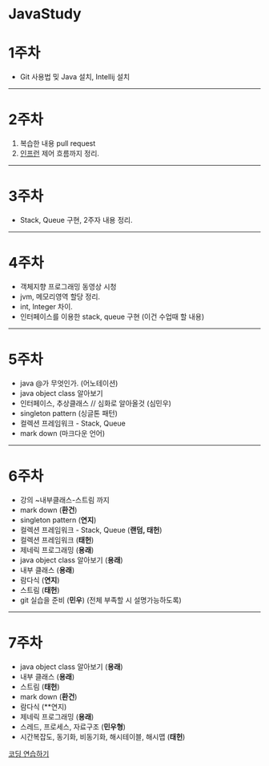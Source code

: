 # JavaStudy

# 1주차

- Git 사용법 밎 Java 설치, Intellij 설치
---
# 2주차

1.  복습한 내용 pull request 
2.  [인프런](https://www.inflearn.com/course/%EC%9E%90%EB%B0%94-%ED%94%84%EB%A1%9C%EA%B7%B8%EB%9E%98%EB%B0%8D-%EC%9E%85%EB%AC%B8/)
    제어 흐름까지 정리.
---
# 3주차

- Stack, Queue 구현, 2주자 내용 정리.
---
# 4주차

- 객체지향 프로그래밍 동영상 시청 
- jvm, 메모리영역 할당 정리.
- int, Integer 차이.
- 인터페이스를 이용한 stack, queue 구현 (이건 수업때 할 내용)
---        
# 5주차

- java @가 무엇인가. (어노테이션)
- java object class 알아보기
- 인터페이스, 추상클래스 // 심화로 알아올것 (심민우) 
- singleton pattern (싱글톤 패턴)
- 컬렉션 프레임워크 - Stack, Queue
- mark down (마크다운 언어)
---
# 6주차
- 강의 ~내부클래스-스트림 까지
- mark down (**환건**)
- singleton pattern (**연지**)
- 컬렉션 프레임워크 - Stack, Queue (**랜덤, 태헌**)
- 컬렉션 프레임워크 (**태헌**)
- 제네릭 프로그래밍 (**용래**)
- java object class 알아보기 (**용래**)
- 내부 클래스 (**용래**)
- 람다식 (**연지**)
- 스트림 (**태헌**)
- git 실습을 준비 (**민우**) (전체 부족할 시 설명가능하도록)
 ---
# 7주차

- java object class 알아보기 (**용래**)
- 내부 클래스 (**용래**)
- 스트림 (**태헌**)
- mark down (**환건**)
- 람다식 (**연지)
- 제네릭 프로그래밍 (**용래**)
- 스레드, 프로세스, 자료구조 (**민우형**)
- 시간복잡도, 동기화, 비동기화, 해시테이블, 해시맵 (**태헌**)

[코딩 연습하기](https://programmers.co.kr/)
